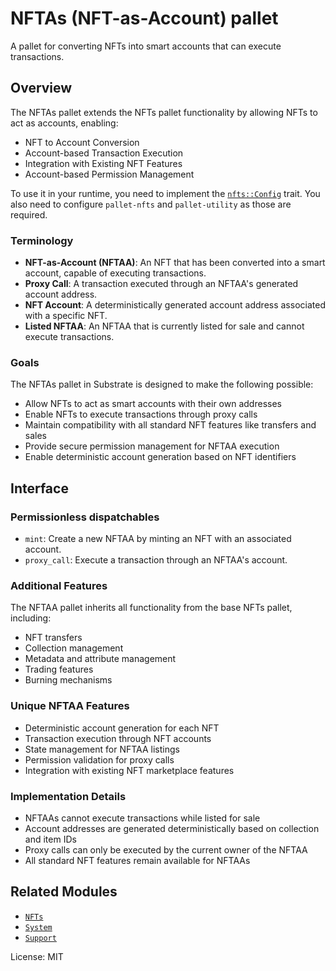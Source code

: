 # NFTAs (NFT-as-Account) pallet

A pallet for converting NFTs into smart accounts that can execute transactions.

## Overview

The NFTAs pallet extends the NFTs pallet functionality by allowing NFTs to act as accounts, enabling:

* NFT to Account Conversion
* Account-based Transaction Execution
* Integration with Existing NFT Features
* Account-based Permission Management

To use it in your runtime, you need to implement the [`nfts::Config`](https://github.com/decenzio/polkadot-sdk/blob/d9f211f99cc6e2e899bf8286b43d6f146e396a6a/templates/parachain/runtime/src/configs/mod.rs#L382) trait. You also need to configure `pallet-nfts` and `pallet-utility` as those are required.

### Terminology

* **NFT-as-Account (NFTAA)**: An NFT that has been converted into a smart account, capable of executing transactions.
* **Proxy Call**: A transaction executed through an NFTAA's generated account address.
* **NFT Account**: A deterministically generated account address associated with a specific NFT.
* **Listed NFTAA**: An NFTAA that is currently listed for sale and cannot execute transactions.

### Goals

The NFTAs pallet in Substrate is designed to make the following possible:

* Allow NFTs to act as smart accounts with their own addresses
* Enable NFTs to execute transactions through proxy calls
* Maintain compatibility with all standard NFT features like transfers and sales
* Provide secure permission management for NFTAA execution
* Enable deterministic account generation based on NFT identifiers

## Interface

### Permissionless dispatchables

* `mint`: Create a new NFTAA by minting an NFT with an associated account.
* `proxy_call`: Execute a transaction through an NFTAA's account.

### Additional Features

The NFTAA pallet inherits all functionality from the base NFTs pallet, including:

* NFT transfers
* Collection management
* Metadata and attribute management 
* Trading features
* Burning mechanisms

### Unique NFTAA Features

* Deterministic account generation for each NFT
* Transaction execution through NFT accounts
* State management for NFTAA listings
* Permission validation for proxy calls
* Integration with existing NFT marketplace features

### Implementation Details

* NFTAAs cannot execute transactions while listed for sale
* Account addresses are generated deterministically based on collection and item IDs
* Proxy calls can only be executed by the current owner of the NFTAA
* All standard NFT features remain available for NFTAAs

## Related Modules

* [`NFTs`](https://paritytech.github.io/substrate/master/pallet_nfts/index.html)
* [`System`](https://docs.rs/frame-system/latest/frame_system/)
* [`Support`](https://docs.rs/frame-support/latest/frame_support/)

License: MIT
